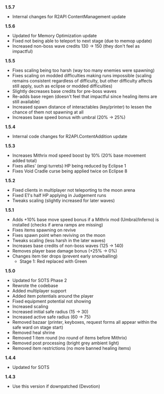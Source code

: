 **1.5.7**

- Internal changes for R2API ContentManagement update

**1.5.6**

- Updated for Memory Optimization update
- Fixed not being able to teleport to next stage (due to memop update)
- Increased non-boss wave credits 130 -> 150 (they don't feel as impactful)

**1.5.5**

- Fixes scaling being too harsh (way too many enemies were spawning)
- Fixes scaling on modded difficulties making runs impossible (scaling remains consistent regardless of difficulty, but other difficulty affects still apply, such as eclipse or modded difficulties)
- Slightly decreases base credits for pre-boss waves
- Re-adds base regen (doesn't feel that impactful since healing items are still available)
- Increased spawn distance of interactables (key/printer) to lessen the chance of them not spawning at all
- Increases base speed bonus with umbral (20% -> 25%)

**1.5.4**

- Internal code changes for R2API.ContentAddition update

**1.5.3**

- Increases Mithrix mod speed boost by 10% (20% base movement added total)
- Fixes allies' (engi turrets) HP being reduced by Eclipse 1
- Fixes Void Cradle curse being applied twice on Eclipse 8

**1.5.2**

- Fixed clients in multiplayer not teleporting to the moon arena
- Fixed E1's half HP applying in Judgement runs
- Tweaks scaling (slightly increased for later waves)

**1.5.1**

- Adds +10% base move speed bonus if a Mithrix mod (Umbral/Inferno) is installed (checks if arena ramps are missing)
- Fixes items spawning on revive
- Fixes spawn point when reviving on the moon
- Tweaks scaling (less harsh in the later waves)
- Increases base credits of non-boss waves (125 -> 140) 
- Removes player base damage bonus (+25% -> 0%)
- Changes item tier drops (prevent early snowballing)
    - Stage 1: Red replaced with Green

**1.5.0**

- Updated for SOTS Phase 2
- Rewrote the codebase
- Added multiplayer support
- Added item potentials around the player
- Fixed equipment potential not showing
- Increased scaling
- Increased initial safe radius (15 -> 30)
- Increased active safe radius (60 -> 75)
- Removed bazaar (printer, keyboxes, request forms all appear within the safe ward on stage start)
- Removed heal shrine
- Removed 1 item round (no round of items before Mithrix)
- Removed post processing (bright grey ambient light)
- Removed item restrictions (no more banned healing items)

**1.4.4**

- Updated for SOTS

**1.4.3**

- Use this version if downpatched (Devotion)
